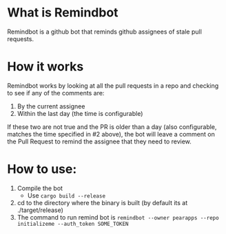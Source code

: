 # What is Remindbot

Remindbot is a github bot that reminds github assignees of stale pull requests.

# How it works

Remindbot works by looking at all the pull requests in a repo and checking to see if any of the comments are:

1. By the current assignee 
2. Within the last day (the time is configurable)

If these two are not true and the PR is older than a day (also configurable, matches the time specified in #2 above), the bot will leave a comment on the Pull Request to remind the assignee that they need to review.

# How to use:

1. Compile the bot
	- Use `cargo build --release`
2. cd to the directory where the binary is built (by default its at ./target/release)
3. The command to run remind bot is `remindbot --owner pearapps --repo initializeme --auth_token SOME_TOKEN` 